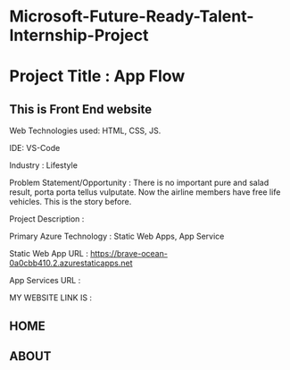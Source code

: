 # Microsoft-Future-Ready-Talent-Internship-Project

# Project Title : App Flow

## This is Front End website

Web Technologies used: HTML, CSS, JS.

IDE: VS-Code

Industry : Lifestyle

Problem Statement/Opportunity : There is no important pure and salad result, porta porta tellus vulputate. Now the airline members have free life vehicles. This is the story before.

Project Description : 

Primary Azure Technology : Static Web Apps, App Service

Static Web App URL : https://brave-ocean-0a0cbb410.2.azurestaticapps.net

App Services URL : 

MY WEBSITE LINK IS : 

## HOME

## ABOUT

